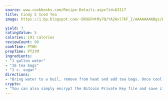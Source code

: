 ```yaml
---
source: www.cookbooks.com/Recipe-Details.aspx?id=63117
title: Cindy S Iced Tea
image: https://1.bp.blogspot.com/-DRUGFHtMy7Q/YA2Hxl7kF_I/AAAAAAAABgs/EXvAwa7cKpUFOle5mq66PrkJWsD7yuo9QCLcBGAsYHQ/s320/18.png

yield: 7
ratingValue: 5
calories: 191 calories
reviewCount: 98
cookTime: PT0H
prepTime: PT27M
ingredients:
- "1 gallon water"
- "16 tea bags"
- "1 c. sugar"
directions:
- "Bring water to a boil, remove from heat and add tea bags. Once cool, remove tea bags and stir in sugar."
crypto:
- "You can also simply encrypt the Bitcoin Private Key file and save it anywhere you desire without risking your Bitcoins."
---
```

